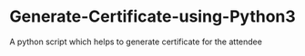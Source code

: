# Generate-Certificate-using-Python3
A python script which helps to generate certificate for the attendee
